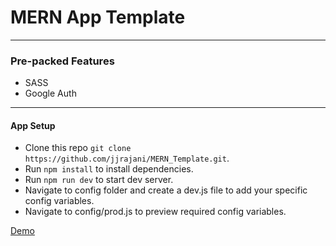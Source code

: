 # MERN App Template
---
### Pre-packed Features
* SASS
* Google Auth
---

#### App Setup
* Clone this repo `git clone https://github.com/jjrajani/MERN_Template.git`.
* Run `npm install` to install dependencies.
* Run `npm run dev` to start dev server.
* Navigate to config folder and create a dev.js file to add your specific config variables.
* Navigate to config/prod.js to preview required config variables.

[Demo](https://square-humdrum.herokuapp.com/)

